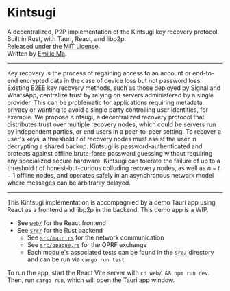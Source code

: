 # Kintsugi

A decentralized, P2P implementation of the Kintsugi key recovery protocol.  
Built in Rust, with Tauri, React, and libp2p.  
Released under the [MIT License](./LICENSE).  
Written by [Emilie Ma](https://kewbi.sh).

---

Key recovery is the process of regaining access to an account or end-to-end encrypted data in the case of device loss but not password loss. Existing E2EE key recovery methods, such as those deployed by Signal and WhatsApp, centralize trust by relying on servers administered by a single provider. This can be problematic for applications requiring metadata privacy or wanting to avoid a single party controlling user identities, for example. We propose Kintsugi, a decentralized recovery protocol that distributes trust over multiple recovery nodes, which could be servers run by independent parties, or end users in a peer-to-peer setting. To recover a user's keys, a threshold $t$ of recovery nodes must assist the user in decrypting a shared backup. Kintsugi is password-authenticated and protects against offline brute-force password guessing without requiring any specialized secure hardware. Kintsugi can tolerate the failure of up to a threshold $t$ of honest-but-curious colluding recovery nodes, as well as $n - t - 1$ offline nodes, and operates safely in an asynchronous network model where messages can be arbitrarily delayed.

---

This Kintsugi implementation is accompagnied by a demo Tauri app using React as a frontend and libp2p in the backend. This demo app is a WIP.

- See [`web/`](./web) for the React frontend
- See [`src/`](./src) for the Rust backend
  - See [`src/main.rs`](./src/main.rs) for the network communication
  - See [`src/opaque.rs`](./src/opaque.rs) for the OPRF exchange
  - Each module's associated tests can be found in the [`src/`](./src) directory and can be run via `cargo run test`

To run the app, start the React Vite server with `cd web/ && npm run dev`. Then, run `cargo run`, which will open the Tauri app window.
